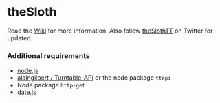 theSloth
========

Read the [Wiki](https://github.com/ehedaya/theSloth/wiki) for more information. Also follow [theSlothTT](http://twitter.com/theSlothTT) on Twitter for updated.

### Additional requirements
- [node.js](http://nodejs.org/)
- [alaingilbert / Turntable-API](https://github.com/alaingilbert/Turntable-API) or the node package `ttapi`
- Node package `http-get` 
- [date.js](http://datejs.com)
